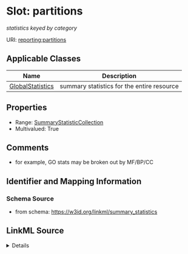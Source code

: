 # Slot: partitions
_statistics keyed by category_


URI: [reporting:partitions](https://w3id.org/linkml/reportpartitions)



<!-- no inheritance hierarchy -->




## Applicable Classes

| Name | Description |
| --- | --- |
[GlobalStatistics](GlobalStatistics.md) | summary statistics for the entire resource






## Properties

* Range: [SummaryStatisticCollection](SummaryStatisticCollection.md)
* Multivalued: True








## Comments

* for example, GO stats may be broken out by MF/BP/CC

## Identifier and Mapping Information







### Schema Source


* from schema: https://w3id.org/linkml/summary_statistics




## LinkML Source

<details>
```yaml
name: partitions
description: statistics keyed by category
comments:
- for example, GO stats may be broken out by MF/BP/CC
from_schema: https://w3id.org/linkml/summary_statistics
rank: 1000
multivalued: true
alias: partitions
owner: GlobalStatistics
domain_of:
- GlobalStatistics
range: SummaryStatisticCollection
inlined: true

```
</details>